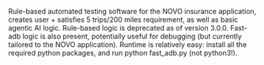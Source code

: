 Rule-based automated testing software for the NOVO insurance application, creates user + satisfies 5 trips/200 miles requirement, as well as basic agentic AI logic. Rule-based logic is deprecated as of version 3.0.0. Fast-adb logic is also present, potentially useful for debugging (but currently tailored to the NOVO application).
Runtime is relatively easy: install all the required python packages, and run python fast_adb.py (not python3!).
